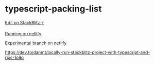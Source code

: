 # typescript-packing-list

[Edit on StackBlitz ⚡️](https://stackblitz.com/edit/typescript-packing-list)

[Running on netlify](https://typescript-packing-list.netlify.app/)

[Experimental branch on netlify](https://exp-multiple-views--typescript-packing-list.netlify.app/)

https://dev.to/danmt/locally-run-stackblitz-project-with-typescript-and-rxjs-1o9o
